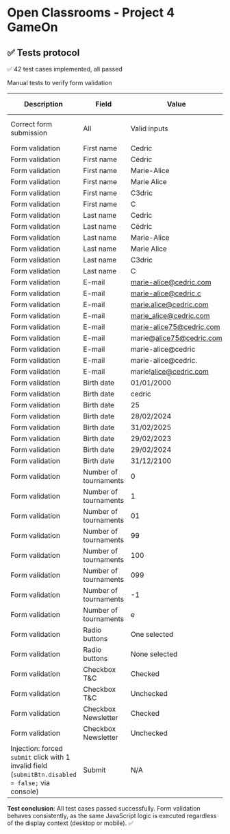 # Open Classrooms - Project 4 GameOn

## ✅ Tests protocol

✅ 42 test cases implemented, all passed

Manual tests to verify form validation

| Description                                                                                       | Field                 | Value                  | Expected result             | Actual result               | Conclusion |
| ------------------------------------------------------------------------------------------------- | --------------------- | ---------------------- | --------------------------- | --------------------------- | ---------- |
| Correct form submission                                                                           | All                   | Valid inputs           | Access to confirmation page | Access to confirmation page | ✅         |
| Form validation                                                                                   | First name            | Cedric                 | ✅                          | ✅                          | ✅         |
| Form validation                                                                                   | First name            | Cédric                 | ✅                          | ✅                          | ✅         |
| Form validation                                                                                   | First name            | Marie-Alice            | ✅                          | ✅                          | ✅         |
| Form validation                                                                                   | First name            | Marie Alice            | ✅                          | ✅                          | ✅         |
| Form validation                                                                                   | First name            | C3dric                 | ❌                          | ❌                          | ✅         |
| Form validation                                                                                   | First name            | C                      | ❌                          | ❌                          | ✅         |
| Form validation                                                                                   | Last name             | Cedric                 | ✅                          | ✅                          | ✅         |
| Form validation                                                                                   | Last name             | Cédric                 | ✅                          | ✅                          | ✅         |
| Form validation                                                                                   | Last name             | Marie-Alice            | ✅                          | ✅                          | ✅         |
| Form validation                                                                                   | Last name             | Marie Alice            | ✅                          | ✅                          | ✅         |
| Form validation                                                                                   | Last name             | C3dric                 | ❌                          | ❌                          | ✅         |
| Form validation                                                                                   | Last name             | C                      | ❌                          | ❌                          | ✅         |
| Form validation                                                                                   | E-mail                | marie-alice@cedric.com | ✅                          | ✅                          | ✅         |
| Form validation                                                                                   | E-mail                | marie-alice@cedric.c   | ❌                          | ❌                          | ✅         |
| Form validation                                                                                   | E-mail                | marie.alice@cedric.com | ✅                          | ✅                          | ✅         |
| Form validation                                                                                   | E-mail                | marie_alice@cedric.com | ✅                          | ✅                          | ✅         |
| Form validation                                                                                   | E-mail                | marie-alice75@cedric.com | ✅                        | ✅                          | ✅         |
| Form validation                                                                                   | E-mail                | marie@alice75@cedric.com | ❌                        | ❌                          | ✅         |
| Form validation                                                                                   | E-mail                | marie-alice@cedric     | ❌                          | ❌                          | ✅         |
| Form validation                                                                                   | E-mail                | marie-alice@cedric.    | ❌                          | ❌                          | ✅         |
| Form validation                                                                                   | E-mail                | marie!alice@cedric.com | ❌                          | ❌                          | ✅         |
| Form validation                                                                                   | Birth date            | 01/01/2000             | ✅                          | ✅                          | ✅         |
| Form validation                                                                                   | Birth date            | cedric                 | ❌                          | ❌                          | ✅         |
| Form validation                                                                                   | Birth date            | 25                     | ❌                          | ❌                          | ✅         |
| Form validation                                                                                   | Birth date            | 28/02/2024             | ✅                          | ✅                          | ✅         |
| Form validation                                                                                   | Birth date            | 31/02/2025             | ❌                          | ❌                          | ✅         |
| Form validation                                                                                   | Birth date            | 29/02/2023             | ❌                          | ❌                          | ✅         |
| Form validation                                                                                   | Birth date            | 29/02/2024             | ✅                          | ✅                          | ✅         |
| Form validation                                                                                   | Birth date            | 31/12/2100             | ❌                          | ❌                          | ✅         |
| Form validation                                                                                   | Number of tournaments | 0                      | ✅                          | ✅                          | ✅         |
| Form validation                                                                                   | Number of tournaments | 1                      | ✅                          | ✅                          | ✅         |
| Form validation                                                                                   | Number of tournaments | 01                     | ✅                          | ✅                          | ✅         |
| Form validation                                                                                   | Number of tournaments | 99                     | ✅                          | ✅                          | ✅         |
| Form validation                                                                                   | Number of tournaments | 100                    | ❌                          | ❌                          | ✅         |
| Form validation                                                                                   | Number of tournaments | 099                    | ❌                          | ❌                          | ✅         |
| Form validation                                                                                   | Number of tournaments | -1                     | ❌                          | ❌                          | ✅         |
| Form validation                                                                                   | Number of tournaments | e                      | ❌                          | ❌                          | ✅         |
| Form validation                                                                                   | Radio buttons         | One selected           | ✅                          | ✅                          | ✅         |
| Form validation                                                                                   | Radio buttons         | None selected          | ❌                          | ❌                          | ✅         |
| Form validation                                                                                   | Checkbox T&C          | Checked                | ✅                          | ✅                          | ✅         |
| Form validation                                                                                   | Checkbox T&C          | Unchecked              | ❌                          | ❌                          | ✅         |
| Form validation                                                                                   | Checkbox Newsletter   | Checked                | ✅                          | ✅                          | ✅         |
| Form validation                                                                                   | Checkbox Newsletter   | Unchecked              | ✅                          | ✅                          | ✅         |
| Injection: forced `submit` click with 1 invalid field (`submitBtn.disabled = false;` via console) | Submit                | N/A                    | ❌                          | ❌                          | ✅         |

**Test conclusion**: All test cases passed successfully.
Form validation behaves consistently, as the same JavaScript logic is executed regardless of the display context (desktop or mobile). ✅